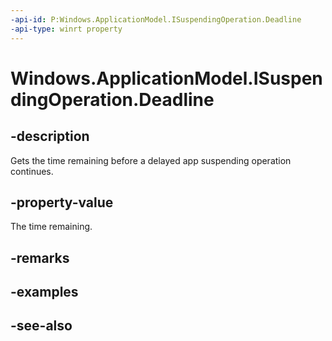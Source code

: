 ```yaml
---
-api-id: P:Windows.ApplicationModel.ISuspendingOperation.Deadline
-api-type: winrt property
---
```


<!-- Property syntax
public Windows.Foundation.DateTime Deadline { get; }
-->

# Windows.ApplicationModel.ISuspendingOperation.Deadline

## -description
Gets the time remaining before a delayed app suspending operation continues.

## -property-value
The time remaining.

## -remarks

## -examples

## -see-also
